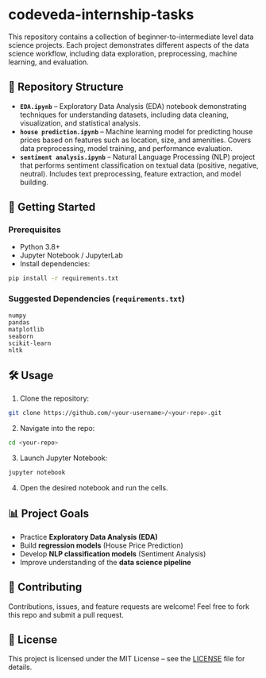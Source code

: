 # codeveda-internship-tasks

This repository contains a collection of beginner-to-intermediate level data science projects. Each project demonstrates different aspects of the data science workflow, including data exploration, preprocessing, machine learning, and evaluation.

## 📂 Repository Structure

* **`EDA.ipynb`** – Exploratory Data Analysis (EDA) notebook demonstrating techniques for understanding datasets, including data cleaning, visualization, and statistical analysis.
* **`house prediction.ipynb`** – Machine learning model for predicting house prices based on features such as location, size, and amenities. Covers data preprocessing, model training, and performance evaluation.
* **`sentiment analysis.ipynb`** – Natural Language Processing (NLP) project that performs sentiment classification on textual data (positive, negative, neutral). Includes text preprocessing, feature extraction, and model building.

## 🚀 Getting Started

### Prerequisites

* Python 3.8+
* Jupyter Notebook / JupyterLab
* Install dependencies:

```bash
pip install -r requirements.txt
```

### Suggested Dependencies (`requirements.txt`)

```
numpy  
pandas  
matplotlib  
seaborn  
scikit-learn  
nltk  
```

## 🛠️ Usage

1. Clone the repository:

```bash
git clone https://github.com/<your-username>/<your-repo>.git
```

2. Navigate into the repo:

```bash
cd <your-repo>
```

3. Launch Jupyter Notebook:

```bash
jupyter notebook
```

4. Open the desired notebook and run the cells.

## 📊 Project Goals

* Practice **Exploratory Data Analysis (EDA)**
* Build **regression models** (House Price Prediction)
* Develop **NLP classification models** (Sentiment Analysis)
* Improve understanding of the **data science pipeline**

## 🤝 Contributing

Contributions, issues, and feature requests are welcome! Feel free to fork this repo and submit a pull request.

## 📜 License

This project is licensed under the MIT License – see the [LICENSE](LICENSE) file for details.
